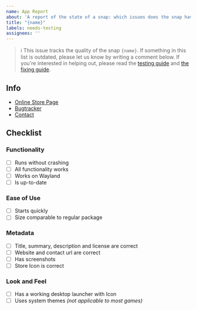 ```yaml
---
name: App Report
about: 'A report of the state of a snap: which issues does the snap have?'
title: "{name}"
labels: needs-testing
assignees: ''
---
```


> ℹ This issue tracks the quality of the snap `{name}`. If something in this list is outdated, please let us know by writing a comment below. If you're interested in helping out, please read the [testing guide](https://github.com/snapcrafters/papercuts-crew/wiki/Testing-Guide) and [the fixing guide](https://github.com/snapcrafters/papercuts-crew/wiki/Fixing-Guide).

## Info

* [Online Store Page]({store_url})
* [Bugtracker]({contact})
* [Contact]({contact})

## Checklist

### Functionality

* [ ] Runs without crashing
* [ ] All functionality works
* [ ] Works on Wayland
* [ ] Is up-to-date

### Ease of Use

* [ ] Starts quickly
* [ ] Size comparable to regular package

### Metadata

* [ ] Title, summary, description and license are correct
* [ ] Website and contact url are correct
* [ ] Has screenshots
* [ ] Store Icon is correct

### Look and Feel

* [ ] Has a working desktop launcher with Icon
* [ ] Uses system themes *(not applicable to most games)*
